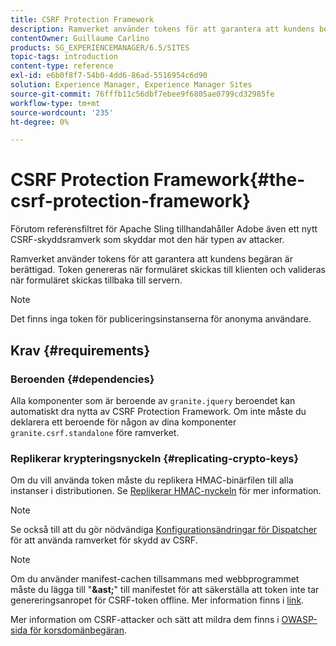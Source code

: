 ```yaml
---
title: CSRF Protection Framework
description: Ramverket använder tokens för att garantera att kundens begäran är berättigad
contentOwner: Guillaume Carlino
products: SG_EXPERIENCEMANAGER/6.5/SITES
topic-tags: introduction
content-type: reference
exl-id: e6b0f8f7-54b0-4dd6-86ad-5516954c6d90
solution: Experience Manager, Experience Manager Sites
source-git-commit: 76fffb11c56dbf7ebee9f6805ae0799cd32985fe
workflow-type: tm+mt
source-wordcount: '235'
ht-degree: 0%

---
```


# CSRF Protection Framework{#the-csrf-protection-framework}

Förutom referensfiltret för Apache Sling tillhandahåller Adobe även ett nytt CSRF-skyddsramverk som skyddar mot den här typen av attacker.

Ramverket använder tokens för att garantera att kundens begäran är berättigad. Token genereras när formuläret skickas till klienten och valideras när formuläret skickas tillbaka till servern.

>[!NOTE]
>
>Det finns inga token för publiceringsinstanserna för anonyma användare.

## Krav {#requirements}

### Beroenden {#dependencies}

Alla komponenter som är beroende av `granite.jquery` beroendet kan automatiskt dra nytta av CSRF Protection Framework. Om inte måste du deklarera ett beroende för någon av dina komponenter `granite.csrf.standalone` före ramverket.

### Replikerar krypteringsnyckeln {#replicating-crypto-keys}

Om du vill använda token måste du replikera HMAC-binärfilen till alla instanser i distributionen. Se [Replikerar HMAC-nyckeln](/help/sites-administering/encapsulated-token.md#replicating-the-hmac-key) för mer information.

>[!NOTE]
>
>Se också till att du gör nödvändiga [Konfigurationsändringar för Dispatcher](https://helpx.adobe.com/experience-manager/dispatcher/user-guide.html) för att använda ramverket för skydd av CSRF.

>[!NOTE]
>
>Om du använder manifest-cachen tillsammans med webbprogrammet måste du lägga till &quot;**&amp;ast;**&quot; till manifestet för att säkerställa att token inte tar genereringsanropet för CSRF-token offline. Mer information finns i [link](https://www.w3.org/TR/offline-webapps/).
>
Mer information om CSRF-attacker och sätt att mildra dem finns i [OWASP-sida för korsdomänbegäran](https://owasp.org/www-community/attacks/csrf).
